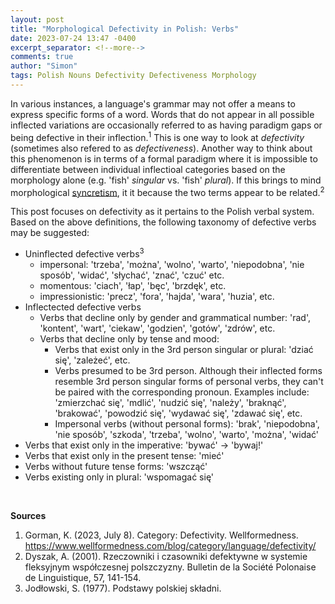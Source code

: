 ```yaml
---
layout: post
title: "Morphological Defectivity in Polish: Verbs"
date: 2023-07-24 13:47 -0400
excerpt_separator: <!--more-->
comments: true
author: "Simon"
tags: Polish Nouns Defectivity Defectiveness Morphology
---
```

<!--more-->
In various instances, a language's grammar may not offer a means to express specific forms of a word. Words that do not appear in all possible inflected variations are occasionally referred to as having paradigm gaps or being defective in their inflection.<sup>1</sup>  This is one way to look at *defectivity* (sometimes also refered to as *defectiveness*). Another way to think about this phenomenon is in terms of a formal paradigm where it is impossible to differentiate between individual inflectioal categories based on the morphology alone (e.g. 'fish' *singular* vs. 'fish' *plural*). If this brings to mind morphological [syncretism](https://en.wikipedia.org/wiki/Syncretism_(linguistics)), it it because the two terms appear to be related.<sup>2</sup>

This post focuses on defectivity as it pertains to the Polish verbal system.  Based on the above definitions, the following taxonomy of defective verbs may be suggested:

- Uninflected defective verbs<sup>3</sup>
    - impersonal: 'trzeba', 'można', 'wolno', 'warto', 'niepodobna', 'nie sposób', 'widać', 'słychać', 'znać', 'czuć' etc.
    - momentous: 'ciach', 'łap', 'bęc', 'brzdęk', etc.
    - impressionistic: 'precz', 'fora', 'hajda', 'wara', 'huzia', etc.
- Inflectected defective verbs
    - Verbs that decline only by gender and grammatical number: 'rad', 'kontent', 'wart', 'ciekaw', 'godzien', 'gotów', 'zdrów', etc.
    - Verbs that decline only by tense and mood:
        - Verbs that exist only in the 3rd person singular or plural: 'dziać się', 'zależeć', etc.
        - Verbs presumed to be 3rd person.  Although their inflected forms resemble 3rd person singular forms of personal verbs, they can't be paired with the corresponding pronoun. Examples include: 'zmierzchać się', 'mdlić', 'nudzić się', 'należy', 'braknąć', 'brakować', 'powodzić się', 'wydawać się', 'zdawać się', etc.
        - Impersonal verbs (without personal forms): 'brak', 'niepodobna', 'nie sposób', 'szkoda', 'trzeba', 'wolno', 'warto', 'można', 'widać'
- Verbs that exist only in the imperative: 'bywać' &rarr; 'bywaj!'
- Verbs that exist only in the present tense: 'mieć'
- Verbs without future tense forms: 'wszcząć'
- Verbs existing only in plural: 'wspomagać się'

&nbsp;
&nbsp;

**Sources**<br>
1. Gorman, K. (2023, July 8). Category: Defectivity. Wellformedness. https://www.wellformedness.com/blog/category/language/defectivity/
2. Dyszak, A. (2001). Rzeczowniki i czasowniki defektywne w systemie fleksyjnym współczesnej polszczyzny. Bulletin de la Société Polonaise de Linguistique, 57, 141-154.
3. Jodłowski, S. (1977). Podstawy polskiej składni.